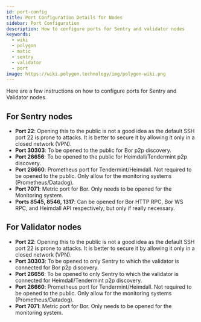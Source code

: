 ```yaml
---
id: port-config
title: Port Configuration Details for Nodes
sidebar: Port Configuration
description: How to configure ports for Sentry and validator nodes
keywords:
  - wiki
  - polygon
  - matic
  - sentry
  - validator
  - port
image: https://wiki.polygon.technology/img/polygon-wiki.png
---
```


Here are a few instructions on how to configure ports for Sentry and Validator nodes.

## For Sentry nodes
- **Port 22**: Opening this to the public is not a good idea as the default SSH port 22 is prone to attacks. It is better to secure it by allowing it only in a closed network (VPN). 
- **Port 30303**: To be opened to the public for Bor p2p discovery. 
- **Port 26656**: To be opened to the public for Heimdall/Tendermint p2p discovery. 
- **Port 26660**: Prometheus port for Tendermint/Heimdall. Not required to be opened to the public. Only allow for the monitoring systems (Prometheus/Datadog). 
- **Port 7071**: Metric port for Bor. Only needs to be opened for the Monitoring system. 
- **Ports 8545, 8546, 1317**: Can be opened for Bor HTTP RPC, Bor WS RPC, and Heimdall API respectively; but only if really necessary. 

## For Validator nodes
- **Port 22**: Opening this to the public is not a good idea as the default SSH port 22 is prone to attacks. It is better to secure it by allowing it only in a closed network (VPN).
- **Port 30303**: To be opened to only Sentry to which the validator is connected for Bor p2p discovery.
- **Port 26656**: To be opened to only Sentry to which the validator is connected for Heimdall/Tendermint p2p discovery.
- **Port 26660**: Prometheus port for Tendermint/Heimdall. Not required to be opened to the public. Only allow for the monitoring systems (Prometheus/Datadog).
- **Port 7071**: Metric port for Bor. Only needs to be opened for the monitoring system.
